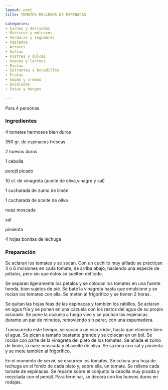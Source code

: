 ```yaml
---
layout: post
title: TOMATES RELLENOS DE ESPINACAS

categories:
- Carnes y derivados
- Mariscos y moluscos
- Verduras y legumbres
- Pescados
- Arroces
- Salsas
- Postres y dulces
- Huevos y lacteos
- Pastas
- Entrantes y bocadillos
- Frutas
- Sopas y cremas
- Ensaladas
- Setas y hongos
 
---
```

Para 4 personas.

<h3>Ingredientes</h3>
4 tomates hermosos bien duros

350 gr. de espinacas frescas

2 huevos duros

1 cebolla

perejil picado

10 cl. de vinagreta (aceite de oliva,vinagre y sal)

1 cucharada de zumo de limón

1 cucharada de aceite de oliva

nuez moscada

sal

pimienta

4 hojas bonitas de lechuga

<h3>Preparación</h3>
Se aclaran los tomates y se secan. Con un cuchillo muy afilado se practican 4 o 6 incisiones en cada tomate, de arriba abajo, haciendo una especie de pétalos, pero sin que éstos se suelten del todo.

Se separan ligeramente los pétalos y se colocan los tomates en una fuente honda, bien sujetos de pié. Se bate la vinagreta hasta que emulsione y se rocían los tomates con ella. Se meten al frigorífico y se tienen 2 horas.

Se quitan las hojas feas de las espinacas y también los rabillos. Se aclaran en agua fría y se ponen en una cazuela con los restos del agua de su propio aclarado. Se pone la cazuela a fuego vivo y se pochan las espinacas durante un par de minutos, removiendo sin parar, con una espumadera.

Transcurrido este tiempo, se sacan a un escurridor, hasta que eliminen bien el agua. Se pican a tamaño bastante grande y se colocan en un bol. Se rocían con parte de la vinagreta del plato de los tomates. Se añade el zumo de limón, la nuez moscada y el aceite de oliva. Se sazona con sal y pimienta y se mete también al frigorífico.

En el momento de servir, se escurren los tomates. Se coloca una hoja de lechuga en el fondo de cada plato y, sobre ella, un tomate. Se rellena cada tomate de espinacas. Se reparte sobre el conjunto la cebolla muy picada y mezclada con el perejil. Para terminar, se decora con los huevos duros en rodajas.

